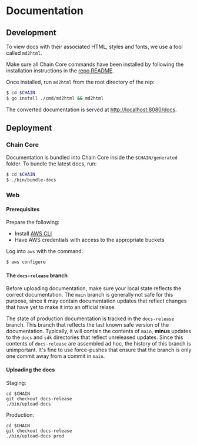 # Documentation

## Development

To view docs with their associated HTML, styles and fonts, we use a tool called `md2html`.

Make sure all Chain Core commands have been installed by following the installation instructions in the [repo README](../Readme.md#installation).

Once installed, run `md2html` from the root directory of the rep:

```sh
$ cd $CHAIN
$ go install ./cmd/md2html && md2html
```

The converted documentation is served at [http://localhost:8080/docs](http://localhost:8080/docs).

## Deployment

### Chain Core

Documentation is bundled into Chain Core inside the `$CHAIN/generated` folder. To bundle the latest docs, run:

```sh
$ cd $CHAIN
$ ./bin/bundle-docs
```

### Web

#### Prerequisites

Prepare the following:

* Install [AWS CLI](https://aws.amazon.com/cli/)
* Have AWS credentials with access to the appropriate buckets

Log into `aws` with the command:

```sh
$ aws configure
```

#### The `docs-release` branch

Before uploading documentation, make sure your local state reflects the correct documentation. The `main` branch is generally not safe for this purpose, since it may contain documentation updates that reflect changes that have yet to make it into an official relase.

The state of production documentation is tracked in the `docs-release` branch. This branch that reflects the last known safe version of the documentation. Typically, it will contain the contents of `main`, **minus** updates to the `docs` and `sdk` directories that reflect unreleased updates. Since this contents of `docs-release` are assembled ad hoc, the history of this branch is unimportant. It's fine to use force-pushes that ensure that the branch is only one commit away from a commit in `main`.

#### Uploading the docs

Staging:

```
cd $CHAIN
git checkout docs-release
./bin/upload-docs
```

Production:

```
cd $CHAIN
git checkout docs-release
./bin/upload-docs prod
```

